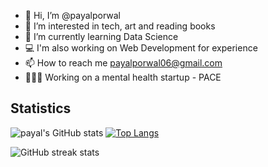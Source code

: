 - 👋 Hi, I’m @payalporwal
- 👀 I’m interested in tech, art and reading books
- 🌱 I’m currently learning Data Science 
- 💻 I'm also working on Web Development for experience
- 📫 How to reach me payalporwal06@gmail.com
- 👩🏻‍💻 Working on a mental health startup - PACE



<!---
Resume link --- https://drive.google.com/file/d/1cfYf57dznXzBuoJMrxDegKxYkkdPZGpd/view?usp=sharing
payalporwal/payalporwal is a ✨ special ✨ repository because its `README.md` (this file) appears on your GitHub profile.
You can click the Preview link to take a look at your changes.
--->
Statistics
--------
![payal's GitHub stats](https://github-readme-stats.vercel.app/api?username=payalporwal&show_icons=true&theme=tokyonight)
[![Top Langs](https://github-readme-stats.vercel.app/api/top-langs/?username=payalporwal&layout=compact&theme=tokyonight&card_width=750)](https://github.com/payalporwal/github-readme-stats)

![GitHub streak stats](https://github-readme-streak-stats.herokuapp.com/?username=payalporwal&theme=tokyonight&card_width=1000) 

